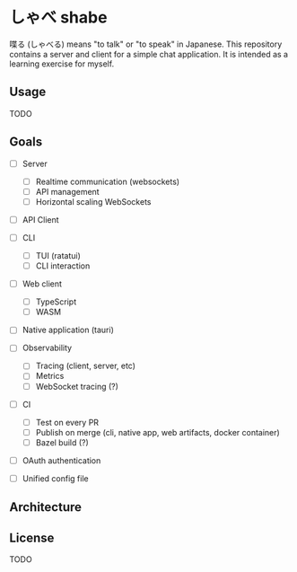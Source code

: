 # しゃべ shabe

喋る (しゃべる) means "to talk" or "to speak" in Japanese. This repository
contains a server and client for a simple chat application. It is intended as a
learning exercise for myself.

## Usage

TODO

## Goals

- [ ] Server
  - [ ] Realtime communication (websockets)
  - [ ] API management
  - [ ] Horizontal scaling WebSockets
- [ ] API Client
- [ ] CLI
  - [ ] TUI (ratatui)
  - [ ] CLI interaction
- [ ] Web client
  - [ ] TypeScript
  - [ ] WASM
- [ ] Native application (tauri)
- [ ] Observability
  - [ ] Tracing (client, server, etc)
  - [ ] Metrics
  - [ ] WebSocket tracing (?)
- [ ] CI
  - [ ] Test on every PR
  - [ ] Publish on merge (cli, native app, web artifacts, docker container)
  - [ ] Bazel build (?)
- [ ] OAuth authentication
- [ ] Unified config file



## Architecture

## License

TODO
